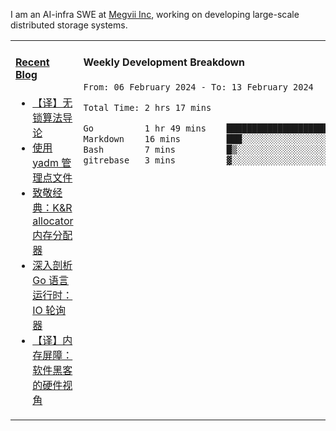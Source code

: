 I am an AI-infra SWE at [Megvii Inc](https://en.megvii.com/), working on developing large-scale distributed storage systems.

<table width="960px">
<tr>
<td valign="top" width="50%">

#### <a href="https://www.kongjun18.me" target="_blank">Recent Blog</a>

<!-- BLOG-POST-LIST:START -->
- [【译】无锁算法导论](https://kongjun18.github.io/posts/2023/07/14/)
- [使用 yadm 管理点文件](https://kongjun18.github.io/posts/2023/04/07/)
- [致敬经典：K&amp;R allocator 内存分配器](https://kongjun18.github.io/posts/2022/12/12/)
- [深入剖析 Go 语言运行时：IO 轮询器](https://kongjun18.github.io/posts/2022/11/21/)
- [【译】内存屏障：软件黑客的硬件视角](https://kongjun18.github.io/posts/2022/11/03/)
<!-- BLOG-POST-LIST:END -->

</td>
<td valign="top" width="50%">

#### Weekly Development Breakdown

<!--START_SECTION:waka-->

```txt
From: 06 February 2024 - To: 13 February 2024

Total Time: 2 hrs 17 mins

Go          1 hr 49 mins    ████████████████████░░░░░   79.84 %
Markdown    16 mins         ███░░░░░░░░░░░░░░░░░░░░░░   12.09 %
Bash        7 mins          █▒░░░░░░░░░░░░░░░░░░░░░░░   05.31 %
gitrebase   3 mins          ▓░░░░░░░░░░░░░░░░░░░░░░░░   02.76 %
```

<!--END_SECTION:waka-->
</td>
</tr>

</table>
